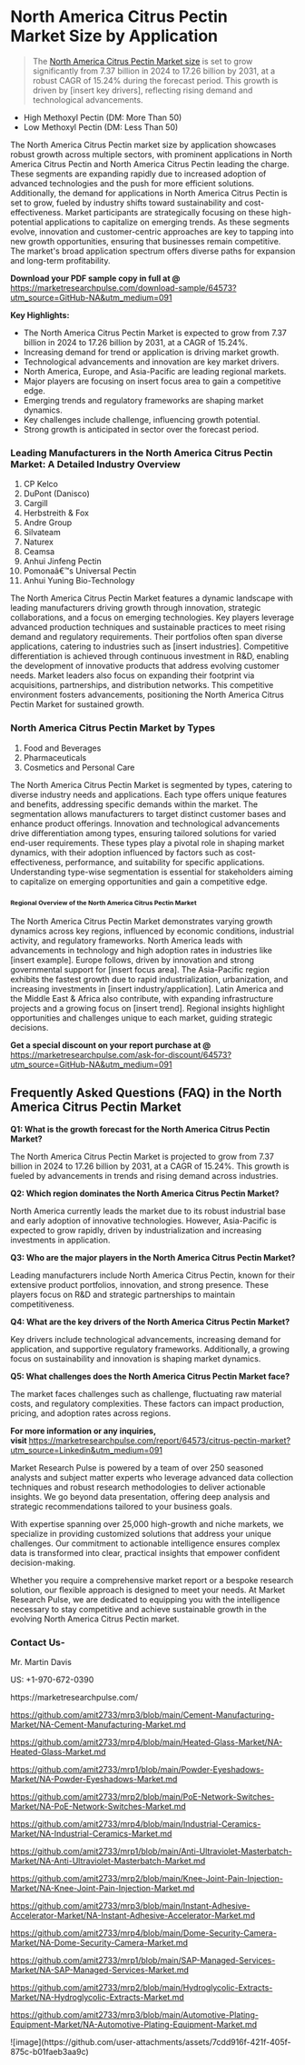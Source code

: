 <h1>North America Citrus Pectin Market&nbsp;Size by Application</h1><blockquote><p>The <a href="https://marketresearchpulse.com/download-sample/64573?utm_source=GitHub-NA&amp;utm_medium=091">North America Citrus Pectin Market size</a> is set to grow significantly from 7.37 billion in 2024 to 17.26 billion by 2031, at a robust CAGR of 15.24% during the forecast period. This growth is driven by [insert key drivers], reflecting rising demand and technological advancements.</p></blockquote><ul><li>High Methoxyl Pectin (DM: More Than 50)<li> Low Methoxyl Pectin (DM: Less Than 50)</li></ul><p>The North America Citrus Pectin market size by application showcases robust growth across multiple sectors, with prominent applications in North America Citrus Pectin and North America Citrus Pectin leading the charge. These segments are expanding rapidly due to increased adoption of advanced technologies and the push for more efficient solutions. Additionally, the demand for applications in North America Citrus Pectin is set to grow, fueled by industry shifts toward sustainability and cost-effectiveness. Market participants are strategically focusing on these high-potential applications to capitalize on emerging trends. As these segments evolve, innovation and customer-centric approaches are key to tapping into new growth opportunities, ensuring that businesses remain competitive. The market's broad application spectrum offers diverse paths for expansion and long-term profitability.</p><p><strong>Download your PDF sample copy in full at @ </strong><a href="https://marketresearchpulse.com/download-sample/64573?utm_source=GitHub-NA&amp;utm_medium=091">https://marketresearchpulse.com/download-sample/64573?utm_source=GitHub-NA&amp;utm_medium=091</a></p><p><strong>Key Highlights: </strong></p><ul><li>The North America Citrus Pectin Market is expected to grow from 7.37 billion in 2024 to 17.26 billion by 2031, at a CAGR of 15.24%.</li><li>Increasing demand for trend or application is driving market growth.</li><li>Technological advancements and innovation are key market drivers.</li><li>North America, Europe, and Asia-Pacific are leading regional markets.</li><li>Major players are focusing on insert focus area to gain a competitive edge.</li><li>Emerging trends and regulatory frameworks are shaping market dynamics.</li><li>Key challenges include challenge, influencing growth potential.</li><li>Strong growth is anticipated in sector over the forecast period.</li></ul><h3>Leading Manufacturers in the North America Citrus Pectin Market: A Detailed Industry Overview</h3><ol><li>CP Kelco</li><li>DuPont (Danisco)</li><li>Cargill</li><li>Herbstreith & Fox</li><li>Andre Group</li><li>Silvateam</li><li>Naturex</li><li>Ceamsa</li><li>Anhui Jinfeng Pectin</li><li>Pomonaâ€™s Universal Pectin</li><li>Anhui Yuning Bio-Technology</li></ol><div class="flex max-w-full flex-col flex-grow"><div class="min-h-8 text-message flex w-full flex-col items-end gap-2 whitespace-normal break-words [.text-message+&amp;]:mt-5" dir="auto" data-message-author-role="assistant" data-message-id="fd8432e4-4910-450d-b182-61b7bfb0a01f" data-message-model-slug="gpt-4o"><div class="flex w-full flex-col gap-1 empty:hidden first:pt-[3px]"><div class="markdown prose w-full break-words dark:prose-invert light"><p>The North America Citrus Pectin Market features a dynamic landscape with leading manufacturers driving growth through innovation, strategic collaborations, and a focus on emerging technologies. Key players leverage advanced production techniques and sustainable practices to meet rising demand and regulatory requirements. Their portfolios often span diverse applications, catering to industries such as [insert industries]. Competitive differentiation is achieved through continuous investment in R&amp;D, enabling the development of innovative products that address evolving customer needs. Market leaders also focus on expanding their footprint via acquisitions, partnerships, and distribution networks. This competitive environment fosters advancements, positioning the North America Citrus Pectin Market for sustained growth.</p></div></div></div></div><h3>North America Citrus Pectin Market by Types</h3><ol><li>Food and Beverages<li> Pharmaceuticals<li> Cosmetics and Personal Care</li></ol><div class="flex max-w-full flex-col flex-grow"><div class="min-h-8 text-message flex w-full flex-col items-end gap-2 whitespace-normal break-words [.text-message+&amp;]:mt-5" dir="auto" data-message-author-role="assistant" data-message-id="084470be-0bb7-4664-bddf-5156b4f41249" data-message-model-slug="gpt-4o-mini"><div class="flex w-full flex-col gap-1 empty:hidden first:pt-[3px]"><div class="markdown prose w-full break-words dark:prose-invert light"><p>The North America Citrus Pectin Market is segmented by types, catering to diverse industry needs and applications. Each type offers unique features and benefits, addressing specific demands within the market. The segmentation allows manufacturers to target distinct customer bases and enhance product offerings. Innovation and technological advancements drive differentiation among types, ensuring tailored solutions for varied end-user requirements. These types play a pivotal role in shaping market dynamics, with their adoption influenced by factors such as cost-effectiveness, performance, and suitability for specific applications. Understanding type-wise segmentation is essential for stakeholders aiming to capitalize on emerging opportunities and gain a competitive edge.</p></div></div></div></div><h3><span style="font-size: 11px;">Regional Overview of the North America Citrus Pectin Market</span></h3><div class="flex max-w-full flex-col flex-grow"><div class="min-h-8 text-message flex w-full flex-col items-end gap-2 whitespace-normal break-words [.text-message+&amp;]:mt-5" dir="auto" data-message-author-role="assistant" data-message-id="e9038762-ce64-4e30-91c9-9bd413514231" data-message-model-slug="gpt-4o-mini"><div class="flex w-full flex-col gap-1 empty:hidden first:pt-[3px]"><div class="markdown prose w-full break-words dark:prose-invert light"><p>The North America Citrus Pectin Market demonstrates varying growth dynamics across key regions, influenced by economic conditions, industrial activity, and regulatory frameworks. North America leads with advancements in technology and high adoption rates in industries like [insert example]. Europe follows, driven by innovation and strong governmental support for [insert focus area]. The Asia-Pacific region exhibits the fastest growth due to rapid industrialization, urbanization, and increasing investments in [insert industry/application]. Latin America and the Middle East &amp; Africa also contribute, with expanding infrastructure projects and a growing focus on [insert trend]. Regional insights highlight opportunities and challenges unique to each market, guiding strategic decisions.</p></div></div></div></div><p><strong>Get a special discount on your report purchase at @ </strong><a href="https://marketresearchpulse.com/ask-for-discount/64573?utm_source=GitHub-NA&amp;utm_medium=091">https://marketresearchpulse.com/ask-for-discount/64573?utm_source=GitHub-NA&amp;utm_medium=091</a></p><h2>Frequently Asked Questions (FAQ) in the North America Citrus Pectin Market</h2><p><strong>Q1: What is the growth forecast for the North America Citrus Pectin Market?</strong></p><p>The North America Citrus Pectin Market is projected to grow from 7.37 billion in 2024 to 17.26 billion by 2031, at a CAGR of 15.24%. This growth is fueled by advancements in trends and rising demand across industries.</p><p><strong>Q2: Which region dominates the North America Citrus Pectin Market?</strong></p><p>North America currently leads the market due to its robust industrial base and early adoption of innovative technologies. However, Asia-Pacific is expected to grow rapidly, driven by industrialization and increasing investments in application.</p><p><strong>Q3: Who are the major players in the North America Citrus Pectin Market?</strong></p><p>Leading manufacturers include North America Citrus Pectin, known for their extensive product portfolios, innovation, and strong presence. These players focus on R&amp;D and strategic partnerships to maintain competitiveness.</p><p><strong>Q4: What are the key drivers of the North America Citrus Pectin Market?</strong></p><p>Key drivers include technological advancements, increasing demand for application, and supportive regulatory frameworks. Additionally, a growing focus on sustainability and innovation is shaping market dynamics.</p><p><strong>Q5: What challenges does the North America Citrus Pectin Market face?</strong></p><p>The market faces challenges such as challenge, fluctuating raw material costs, and regulatory complexities. These factors can impact production, pricing, and adoption rates across regions.</p><p><strong>For more information or any inquiries, visit&nbsp;</strong><a href="https://marketresearchpulse.com/report/64573/citrus-pectin-market?utm_source=Linkedin&utm_medium=091">https://marketresearchpulse.com/report/64573/citrus-pectin-market?utm_source=Linkedin&utm_medium=091</a></p><p>Market Research Pulse is powered by a team of over 250 seasoned analysts and subject matter experts who leverage advanced data collection techniques and robust research methodologies to deliver actionable insights. We go beyond data presentation, offering deep analysis and strategic recommendations tailored to your business goals.</p><p>With expertise spanning over 25,000 high-growth and niche markets, we specialize in providing customized solutions that address your unique challenges. Our commitment to actionable intelligence ensures complex data is transformed into clear, practical insights that empower confident decision-making.</p><p>Whether you require a comprehensive market report or a bespoke research solution, our flexible approach is designed to meet your needs. At Market Research Pulse, we are dedicated to equipping you with the intelligence necessary to stay competitive and achieve sustainable growth in the evolving North America Citrus Pectin market.</p><h3><strong>Contact Us-</strong></h3><p>Mr. Martin Davis</p><p>US: +1-970-672-0390</p><p>https://marketresearchpulse.com/</p><p><a href="https://github.com/amit2733/mrp3/blob/main/Cement-Manufacturing-Market/NA-Cement-Manufacturing-Market.md">https://github.com/amit2733/mrp3/blob/main/Cement-Manufacturing-Market/NA-Cement-Manufacturing-Market.md</a></p><p><a href="https://github.com/amit2733/mrp4/blob/main/Heated-Glass-Market/NA-Heated-Glass-Market.md">https://github.com/amit2733/mrp4/blob/main/Heated-Glass-Market/NA-Heated-Glass-Market.md</a></p><p><a href="https://github.com/amit2733/mrp1/blob/main/Powder-Eyeshadows-Market/NA-Powder-Eyeshadows-Market.md">https://github.com/amit2733/mrp1/blob/main/Powder-Eyeshadows-Market/NA-Powder-Eyeshadows-Market.md</a></p><p><a href="https://github.com/amit2733/mrp2/blob/main/PoE-Network-Switches-Market/NA-PoE-Network-Switches-Market.md">https://github.com/amit2733/mrp2/blob/main/PoE-Network-Switches-Market/NA-PoE-Network-Switches-Market.md</a></p><p><a href="https://github.com/amit2733/mrp4/blob/main/Industrial-Ceramics-Market/NA-Industrial-Ceramics-Market.md">https://github.com/amit2733/mrp4/blob/main/Industrial-Ceramics-Market/NA-Industrial-Ceramics-Market.md</a></p><p><a href="https://github.com/amit2733/mrp1/blob/main/Anti-Ultraviolet-Masterbatch-Market/NA-Anti-Ultraviolet-Masterbatch-Market.md">https://github.com/amit2733/mrp1/blob/main/Anti-Ultraviolet-Masterbatch-Market/NA-Anti-Ultraviolet-Masterbatch-Market.md</a></p><p><a href="https://github.com/amit2733/mrp2/blob/main/Knee-Joint-Pain-Injection-Market/NA-Knee-Joint-Pain-Injection-Market.md">https://github.com/amit2733/mrp2/blob/main/Knee-Joint-Pain-Injection-Market/NA-Knee-Joint-Pain-Injection-Market.md</a></p><p><a href="https://github.com/amit2733/mrp3/blob/main/Instant-Adhesive-Accelerator-Market/NA-Instant-Adhesive-Accelerator-Market.md">https://github.com/amit2733/mrp3/blob/main/Instant-Adhesive-Accelerator-Market/NA-Instant-Adhesive-Accelerator-Market.md</a></p><p><a href="https://github.com/amit2733/mrp4/blob/main/Dome-Security-Camera-Market/NA-Dome-Security-Camera-Market.md">https://github.com/amit2733/mrp4/blob/main/Dome-Security-Camera-Market/NA-Dome-Security-Camera-Market.md</a></p><p><a href="https://github.com/amit2733/mrp1/blob/main/SAP-Managed-Services-Market/NA-SAP-Managed-Services-Market.md">https://github.com/amit2733/mrp1/blob/main/SAP-Managed-Services-Market/NA-SAP-Managed-Services-Market.md</a></p><p><a href="https://github.com/amit2733/mrp2/blob/main/Hydroglycolic-Extracts-Market/NA-Hydroglycolic-Extracts-Market.md">https://github.com/amit2733/mrp2/blob/main/Hydroglycolic-Extracts-Market/NA-Hydroglycolic-Extracts-Market.md</a></p><p><a href="https://github.com/amit2733/mrp3/blob/main/Automotive-Plating-Equipment-Market/NA-Automotive-Plating-Equipment-Market.md">https://github.com/amit2733/mrp3/blob/main/Automotive-Plating-Equipment-Market/NA-Automotive-Plating-Equipment-Market.md</a></p>
![image](https://github.com/user-attachments/assets/7cdd916f-421f-405f-875c-b01faeb3aa9c)
